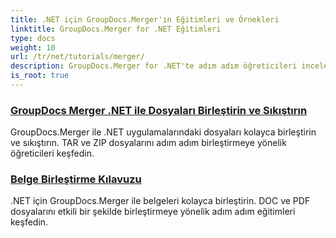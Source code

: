 ```yaml
---
title: .NET için GroupDocs.Merger'ın Eğitimleri ve Örnekleri
linktitle: GroupDocs.Merger for .NET Eğitimleri
type: docs
weight: 10
url: /tr/net/tutorials/merger/
description: GroupDocs.Merger for .NET'te adım adım öğreticileri inceleyerek belgeleri zahmetsizce birleştirin, ayırın, yeniden düzenleyin ve yönetin. Ayrıntılı örnekler ve uzman rehberliğiyle belge düzenlemede ustalaşın.
is_root: true
---
```


### [GroupDocs Merger .NET ile Dosyaları Birleştirin ve Sıkıştırın](./merge-and-compress-files/)
GroupDocs.Merger ile .NET uygulamalarındaki dosyaları kolayca birleştirin ve sıkıştırın. TAR ve ZIP dosyalarını adım adım birleştirmeye yönelik öğreticileri keşfedin.
### [Belge Birleştirme Kılavuzu](./guide-to-document-merging/)
.NET için GroupDocs.Merger ile belgeleri kolayca birleştirin. DOC ve PDF dosyalarını etkili bir şekilde birleştirmeye yönelik adım adım eğitimleri keşfedin.